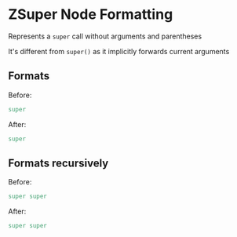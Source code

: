 <!-- BEGIN_AUTOGENERATED -->

# ZSuper Node Formatting

Represents a `super` call without arguments and parentheses

It's different from `super()` as it implicitly forwards current arguments

<!-- END_AUTOGENERATED -->

## Formats

Before:

```ruby
super
```

After:

```ruby
super
```

## Formats recursively

Before:

```ruby
super super
```

After:

```ruby
super super
```
